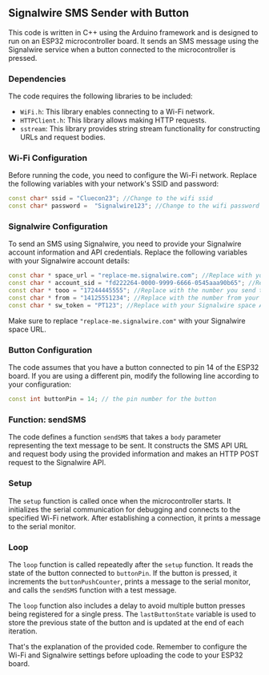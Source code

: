 ## Signalwire SMS Sender with Button

This code is written in C++ using the Arduino framework and is designed to run on an ESP32 microcontroller board. It sends an SMS message using the Signalwire service when a button connected to the microcontroller is pressed.

### Dependencies

The code requires the following libraries to be included:

- `WiFi.h`: This library enables connecting to a Wi-Fi network.
- `HTTPClient.h`: This library allows making HTTP requests.
- `sstream`: This library provides string stream functionality for constructing URLs and request bodies.

### Wi-Fi Configuration

Before running the code, you need to configure the Wi-Fi network. Replace the following variables with your network's SSID and password:

```cpp
const char* ssid = "Cluecon23"; //Change to the wifi ssid
const char* password =  "Signalwire123"; //Change to the wifi password
```

### Signalwire Configuration

To send an SMS using Signalwire, you need to provide your Signalwire account information and API credentials. Replace the following variables with your Signalwire account details:

```cpp
const char * space_url = "replace-me.signalwire.com"; //Replace with your Signalwire space name
const char * account_sid = "fd222264-0000-9999-6666-0545aaa90b65"; //Replace with your Signalwire space account sid
const char * tooo = "17244445555"; //Replace with the number you send the SMS to
const char * from = "14125551234"; //Replace with the number from your Signalwire space
const char * sw_token = "PT123"; //Replace with your Signalwire space API Token
```

Make sure to replace `"replace-me.signalwire.com"` with your Signalwire space URL.

### Button Configuration

The code assumes that you have a button connected to pin 14 of the ESP32 board. If you are using a different pin, modify the following line according to your configuration:

```cpp
const int buttonPin = 14; // the pin number for the button
```

### Function: sendSMS

The code defines a function `sendSMS` that takes a `body` parameter representing the text message to be sent. It constructs the SMS API URL and request body using the provided information and makes an HTTP POST request to the Signalwire API.

### Setup

The `setup` function is called once when the microcontroller starts. It initializes the serial communication for debugging and connects to the specified Wi-Fi network. After establishing a connection, it prints a message to the serial monitor.

### Loop

The `loop` function is called repeatedly after the `setup` function. It reads the state of the button connected to `buttonPin`. If the button is pressed, it increments the `buttonPushCounter`, prints a message to the serial monitor, and calls the `sendSMS` function with a test message.

The `loop` function also includes a delay to avoid multiple button presses being registered for a single press. The `lastButtonState` variable is used to store the previous state of the button and is updated at the end of each iteration.

That's the explanation of the provided code. Remember to configure the Wi-Fi and Signalwire settings before uploading the code to your ESP32 board.
